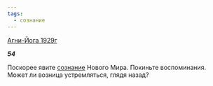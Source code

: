 ```yaml
---
tags:
  - сознание
---
```

[Агни-Йога 1929г](https://127.0.0.1:4002/agni/1929)

___54___

Поскорее явите [сознание](../../../tags/#сознание) Нового Мира. Покиньте воспоминания. Может ли возница устремляться, глядя назад?